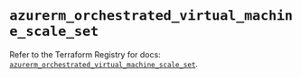 # `azurerm_orchestrated_virtual_machine_scale_set`

Refer to the Terraform Registry for docs: [`azurerm_orchestrated_virtual_machine_scale_set`](https://registry.terraform.io/providers/hashicorp/azurerm/4.27.0/docs/resources/orchestrated_virtual_machine_scale_set).
